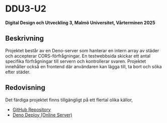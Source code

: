 # DDU3-U2
**Digital Design och Utveckling 3, Malmö Universitet, Vårterminen 2025**

## Beskrivning

Projektet består av en Deno-server som hanterar en intern array av städer och accepterar CORS-förfrågningar. En testwebbsida skickar ett antal specifika förfrågningar till servern och kontrollerar svaren. Projektet innehåller också en frontend där användaren kan lägga till, ta bort och söka efter städer.

## Redovisning

Det färdiga projektet finns tillgängligt på ett flertal olika källor,

- [GitHub Repository](https://github.com/siggebrandt/DDU3-U2)
- [Deno Deploy (Online Server)](https://siggebrandt-ddu3-u2.deno.dev)
